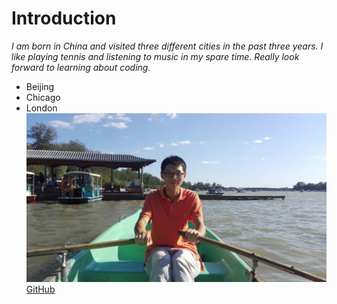 # Introduction
*I am born in China and visited three different cities in the past three years. I like playing tennis and listening to music in my spare time. Really look forward to learning about coding.*
* Beijing 
* Chicago
* London
![GitHub Logo](IMG_0028.JPG)
[GitHub](http://github.com)
